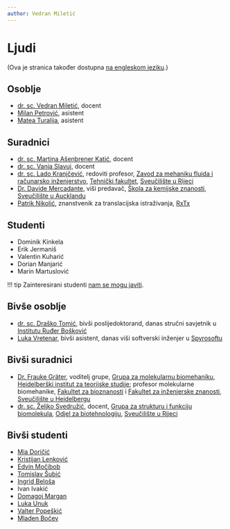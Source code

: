 ```yaml
---
author: Vedran Miletić
---
```


# Ljudi

(Ova je stranica također dostupna [na engleskom jeziku](../en/people.md).)

## Osoblje

- [dr. sc. Vedran Miletić](https://vedran.miletic.net/), docent
- [Milan Petrović](https://milanxpetrovic.github.io/), asistent
- [Matea Turalija](https://mateaturalija.github.io/), asistent

## Suradnici

- [dr. sc. Martina Ašenbrener Katić](https://portal.uniri.hr/Portfelj/987), docent
- [dr. sc. Vanja Slavuj](https://portal.uniri.hr/Portfelj/1474), docent
- [dr. sc. Lado Kranjčević](https://portal.uniri.hr/Portfelj/1843), redoviti profesor, [Zavod za mehaniku fluida i računarsko inženjerstvo](http://www.riteh.uniri.hr/ustroj/zavodi/zmfri/), [Tehnički fakultet](http://www.riteh.uniri.hr/), [Sveučilište u Rijeci](https://uniri.hr/)
- [Dr. Davide Mercadante](https://lab.mercadante.net/), viši predavač, [Škola za kemijske znanosti](https://www.auckland.ac.nz/en/science/about-the-faculty/school-of-chemical-sciences.html), [Sveučilište u Aucklandu](https://www.auckland.ac.nz/en.html)
- [Patrik Nikolić](https://nikoli.ch/), znanstvenik za translacijska istraživanja, [RxTx](https://www.rxtx.tech/)

## Studenti

- Dominik Kinkela
- Erik Jermaniš
- Valentin Kuharić
- Dorian Manjarić
- Marin Martuslović

!!! tip
    Zainteresirani studenti [nam se mogu javiti](index.md#kako-se-ukljuciti).

## Bivše osoblje

- [dr. sc. Draško Tomić](https://portal.uniri.hr/Portfelj/2686), bivši poslijedoktorand, danas stručni savjetnik u [Institutu Ruđer Bošković](https://www.irb.hr/O-IRB-u/Ljudi/Drasko-Tomic)
- [Luka Vretenar](https://luka.vretenar.pro/), bivši asistent, danas viši softverski inženjer u [Spyrosoftu](https://spyro-soft.com/)

## Bivši suradnici

- [Dr. Frauke Gräter](https://www.h-its.org/people/prof-dr-frauke-grater/), voditelj grupe, [Grupa za molekularnu biomehaniku](https://www.h-its.org/research/mbm/), [Heidelberški institut za teorijske studije](https://www.h-its.org/); profesor molekularne biomehanike, [Fakultet za bioznanosti](https://www.bio.uni-heidelberg.de/) i [Fakultet za inženjerske znanosti](https://www.uni-heidelberg.de/en/newsroom/universitat-heidelberg-founds-faculty-of-engineering-sciences), [Sveučilište u Heidelbergu](https://www.uni-heidelberg.de/)
- [dr. sc. Željko Svedružić](https://svedruziclab.github.io/principal-investigator.html), docent, [Grupa za strukturu i funkciju biomolekula](https://svedruziclab.github.io/), [Odjel za biotehnologiju](https://www.biotech.uniri.hr/), [Sveučilište u Rijeci](https://uniri.hr/)

## Bivši studenti

- [Mia Doričić](https://miadoricic.github.io/)
- [Kristijan Lenković](http://kristijan.lenkovic.com/)
- [Edvin Močibob](https://edvin.me/)
- [Tomislav Šubić](https://tsubic.info/)
- [Ingrid Beloša](https://www.routerfreak.com/author/ingrid/)
- Ivan Ivakić
- [Domagoj Margan](https://domargan.net/)
- [Luka Unuk](https://luka8088.com/)
- [Valter Popeškić](https://howdoesinternetwork.com/)
- [Mladen Bočev](https://www.youtube.com/channel/UCiI-bkFc_QirAA8ZC24yslw)
